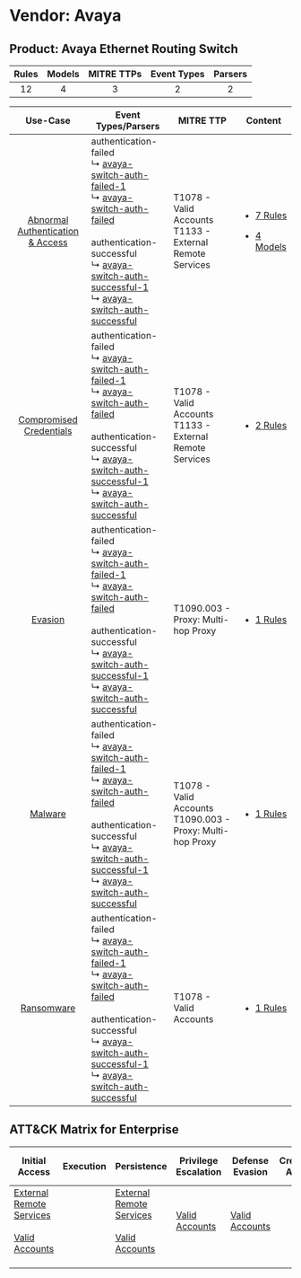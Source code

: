 Vendor: Avaya
=============
Product: Avaya Ethernet Routing Switch
--------------------------------------
| Rules | Models | MITRE TTPs | Event Types | Parsers |
|:-----:|:------:|:----------:|:-----------:|:-------:|
|  12   |   4    |     3      |      2      |    2    |

|                                           Use-Case                                           | Event Types/Parsers                                                                                                                                                                                                                                                                                                                                                                                                                  | MITRE TTP                                                        | Content                                                                                                                                         |
|:--------------------------------------------------------------------------------------------:| ------------------------------------------------------------------------------------------------------------------------------------------------------------------------------------------------------------------------------------------------------------------------------------------------------------------------------------------------------------------------------------------------------------------------------------ | ---------------------------------------------------------------- | ----------------------------------------------------------------------------------------------------------------------------------------------- |
| [Abnormal Authentication & Access](../../../UseCases/uc_abnormal_authentication_&_access.md) |  authentication-failed<br> ↳ [avaya-switch-auth-failed-1](Parsers/parserContent_avaya-switch-auth-failed-1.md)<br> ↳ [avaya-switch-auth-failed](Parsers/parserContent_avaya-switch-auth-failed.md)<br><br> authentication-successful<br> ↳ [avaya-switch-auth-successful-1](Parsers/parserContent_avaya-switch-auth-successful-1.md)<br> ↳ [avaya-switch-auth-successful](Parsers/parserContent_avaya-switch-auth-successful.md)<br> | T1078 - Valid Accounts<br>T1133 - External Remote Services<br>   | [<ul><li>7 Rules</li></ul><ul><li>4 Models</li></ul>](Rules_Models/r_m_avaya_avaya_ethernet_routing_switch_Abnormal_Authentication_&_Access.md) |
|          [Compromised Credentials](../../../UseCases/uc_compromised_credentials.md)          |  authentication-failed<br> ↳ [avaya-switch-auth-failed-1](Parsers/parserContent_avaya-switch-auth-failed-1.md)<br> ↳ [avaya-switch-auth-failed](Parsers/parserContent_avaya-switch-auth-failed.md)<br><br> authentication-successful<br> ↳ [avaya-switch-auth-successful-1](Parsers/parserContent_avaya-switch-auth-successful-1.md)<br> ↳ [avaya-switch-auth-successful](Parsers/parserContent_avaya-switch-auth-successful.md)<br> | T1078 - Valid Accounts<br>T1133 - External Remote Services<br>   | [<ul><li>2 Rules</li></ul>](Rules_Models/r_m_avaya_avaya_ethernet_routing_switch_Compromised_Credentials.md)                                    |
|                          [Evasion](../../../UseCases/uc_evasion.md)                          |  authentication-failed<br> ↳ [avaya-switch-auth-failed-1](Parsers/parserContent_avaya-switch-auth-failed-1.md)<br> ↳ [avaya-switch-auth-failed](Parsers/parserContent_avaya-switch-auth-failed.md)<br><br> authentication-successful<br> ↳ [avaya-switch-auth-successful-1](Parsers/parserContent_avaya-switch-auth-successful-1.md)<br> ↳ [avaya-switch-auth-successful](Parsers/parserContent_avaya-switch-auth-successful.md)<br> | T1090.003 - Proxy: Multi-hop Proxy<br>                           | [<ul><li>1 Rules</li></ul>](Rules_Models/r_m_avaya_avaya_ethernet_routing_switch_Evasion.md)                                                    |
|                          [Malware](../../../UseCases/uc_malware.md)                          |  authentication-failed<br> ↳ [avaya-switch-auth-failed-1](Parsers/parserContent_avaya-switch-auth-failed-1.md)<br> ↳ [avaya-switch-auth-failed](Parsers/parserContent_avaya-switch-auth-failed.md)<br><br> authentication-successful<br> ↳ [avaya-switch-auth-successful-1](Parsers/parserContent_avaya-switch-auth-successful-1.md)<br> ↳ [avaya-switch-auth-successful](Parsers/parserContent_avaya-switch-auth-successful.md)<br> | T1078 - Valid Accounts<br>T1090.003 - Proxy: Multi-hop Proxy<br> | [<ul><li>1 Rules</li></ul>](Rules_Models/r_m_avaya_avaya_ethernet_routing_switch_Malware.md)                                                    |
|                       [Ransomware](../../../UseCases/uc_ransomware.md)                       |  authentication-failed<br> ↳ [avaya-switch-auth-failed-1](Parsers/parserContent_avaya-switch-auth-failed-1.md)<br> ↳ [avaya-switch-auth-failed](Parsers/parserContent_avaya-switch-auth-failed.md)<br><br> authentication-successful<br> ↳ [avaya-switch-auth-successful-1](Parsers/parserContent_avaya-switch-auth-successful-1.md)<br> ↳ [avaya-switch-auth-successful](Parsers/parserContent_avaya-switch-auth-successful.md)<br> | T1078 - Valid Accounts<br>                                       | [<ul><li>1 Rules</li></ul>](Rules_Models/r_m_avaya_avaya_ethernet_routing_switch_Ransomware.md)                                                 |

ATT&CK Matrix for Enterprise
----------------------------
| Initial Access                                                                                                                                   | Execution | Persistence                                                                                                                                      | Privilege Escalation                                                | Defense Evasion                                                     | Credential Access | Discovery | Lateral Movement | Collection | Command and Control                                                                                                                       | Exfiltration | Impact |
| ------------------------------------------------------------------------------------------------------------------------------------------------ | --------- | ------------------------------------------------------------------------------------------------------------------------------------------------ | ------------------------------------------------------------------- | ------------------------------------------------------------------- | ----------------- | --------- | ---------------- | ---------- | ----------------------------------------------------------------------------------------------------------------------------------------- | ------------ | ------ |
| [External Remote Services](https://attack.mitre.org/techniques/T1133)<br><br>[Valid Accounts](https://attack.mitre.org/techniques/T1078)<br><br> |           | [External Remote Services](https://attack.mitre.org/techniques/T1133)<br><br>[Valid Accounts](https://attack.mitre.org/techniques/T1078)<br><br> | [Valid Accounts](https://attack.mitre.org/techniques/T1078)<br><br> | [Valid Accounts](https://attack.mitre.org/techniques/T1078)<br><br> |                   |           |                  |            | [Proxy: Multi-hop Proxy](https://attack.mitre.org/techniques/T1090/003)<br><br>[Proxy](https://attack.mitre.org/techniques/T1090)<br><br> |              |        |